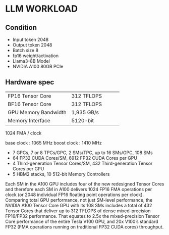 # LLM WORKLOAD

## Condition
- Input token 2048
- Output token 2048
- Batch size 8
- fp16 weight/activation
- Llama3-8B Model 
- NVIDIA A100 80GB PCIe

## Hardware spec
|                      |            |     |     |     |
| -------------------- | ---------- | --- | --- | --- |
| FP16 Tensor Core     | 312 TFLOPS |     |     |     |
| BF16 Tensor Core     | 312 TFLOPS |     |     |     |
| GPU Memory Bandwidth | 1,935 GB/s |     |     |     |
| Memory Interface     | 5120-bit   |     |     |     |

1024 FMA / clock

base clock : 1065 MHz
boost clock : 1410 MHz

- 7 GPCs, 7 or 8 TPCs/GPC, 2 SMs/TPC, up to 16 SMs/GPC, 108 SMs
- 64 FP32 CUDA Cores/SM, 6912 FP32 CUDA Cores per GPU
- 4 Third-generation Tensor Cores/SM, 432 Third-generation Tensor Cores per GPU
- 5 HBM2 stacks, 10 512-bit Memory Controllers

Each SM in the A100 GPU includes four of the new redesigned Tensor Cores and
therefore each SM in A100 delivers 1024 FP16 FMA operations per clock (or 2048 individual
FP16 floating point operations per clock).
Comparing total GPU performance, not just SM-level performance, the NVIDIA A100 Tensor
Core GPU with its 108 SMs includes a total of 432 Tensor Cores that deliver up to 312 TFLOPS
of dense mixed-precision FP16/FP32 performance. That equates to 2.5x the mixed-precision
Tensor Core performance of the entire Tesla V100 GPU, and 20x V100’s standard FP32 (FMA
operations running on traditional FP32 CUDA cores) throughput.
